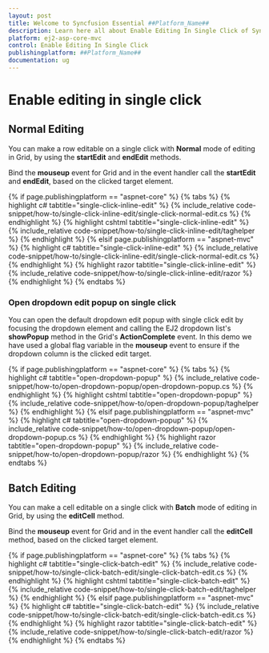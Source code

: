```yaml
---
layout: post
title: Welcome to Syncfusion Essential ##Platform_Name##
description: Learn here all about Enable Editing In Single Click of Syncfusion Essential ##Platform_Name## widgets based on HTML5 and jQuery.
platform: ej2-asp-core-mvc
control: Enable Editing In Single Click
publishingplatform: ##Platform_Name##
documentation: ug
---
```



# Enable editing in single click

## Normal Editing

You can make a row editable on a single click with **Normal** mode of editing in Grid, by using the **startEdit** and **endEdit** methods.

Bind the **mouseup** event for Grid and in the event handler call the **startEdit** and **endEdit**, based on the clicked target element.

{% if page.publishingplatform == "aspnet-core" %}
{% tabs %}
{% highlight c# tabtitle="single-click-inline-edit" %}
{% include_relative code-snippet/how-to/single-click-inline-edit/single-click-normal-edit.cs %}
{% endhighlight %}
{% highlight cshtml tabtitle="single-click-inline-edit" %}
{% include_relative code-snippet/how-to/single-click-inline-edit/taghelper %}
{% endhighlight %}
{% elsif page.publishingplatform == "aspnet-mvc" %}
{% highlight c# tabtitle="single-click-inline-edit" %}
{% include_relative code-snippet/how-to/single-click-inline-edit/single-click-normal-edit.cs %}
{% endhighlight %}
{% highlight razor tabtitle="single-click-inline-edit" %}
{% include_relative code-snippet/how-to/single-click-inline-edit/razor %}
{% endhighlight %}
{% endtabs %}



### Open dropdown edit popup on single click

You can open the default dropdown edit popup with single click edit by focusing the dropdown element and calling the EJ2 dropdown list's **showPopup** method in the Grid's **ActionComplete** event. In this demo we have used a global flag variable in the **mouseup** event to ensure if the dropdown column is the clicked edit target.

{% if page.publishingplatform == "aspnet-core" %}
{% tabs %}
{% highlight c# tabtitle="open-dropdown-popup" %}
{% include_relative code-snippet/how-to/open-dropdown-popup/open-dropdown-popup.cs %}
{% endhighlight %}
{% highlight cshtml tabtitle="open-dropdown-popup" %}
{% include_relative code-snippet/how-to/open-dropdown-popup/taghelper %}
{% endhighlight %}
{% elsif page.publishingplatform == "aspnet-mvc" %}
{% highlight c# tabtitle="open-dropdown-popup" %}
{% include_relative code-snippet/how-to/open-dropdown-popup/open-dropdown-popup.cs %}
{% endhighlight %}
{% highlight razor tabtitle="open-dropdown-popup" %}
{% include_relative code-snippet/how-to/open-dropdown-popup/razor %}
{% endhighlight %}
{% endtabs %}



## Batch Editing

You can make a cell editable on a single click with **Batch** mode of editing in Grid, by using the **editCell** method.

Bind the **mouseup** event for Grid and in the event handler call the **editCell** method, based on the clicked target element.

{% if page.publishingplatform == "aspnet-core" %}
{% tabs %}
{% highlight c# tabtitle="single-click-batch-edit" %}
{% include_relative code-snippet/how-to/single-click-batch-edit/single-click-batch-edit.cs %}
{% endhighlight %}
{% highlight cshtml tabtitle="single-click-batch-edit" %}
{% include_relative code-snippet/how-to/single-click-batch-edit/taghelper %}
{% endhighlight %}
{% elsif page.publishingplatform == "aspnet-mvc" %}
{% highlight c# tabtitle="single-click-batch-edit" %}
{% include_relative code-snippet/how-to/single-click-batch-edit/single-click-batch-edit.cs %}
{% endhighlight %}
{% highlight razor tabtitle="single-click-batch-edit" %}
{% include_relative code-snippet/how-to/single-click-batch-edit/razor %}
{% endhighlight %}
{% endtabs %}


